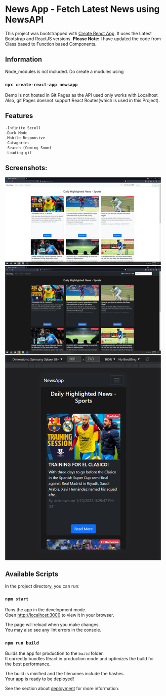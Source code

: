 # News App - Fetch Latest News using NewsAPI

This project was bootstrapped with [Create React App](https://github.com/facebook/create-react-app).
It uses the Latest Bootstrap and ReactJS versions.
<b>Please Note:</b> I have updated the code from Class based to Function based Components.

##  Information

Node_modules is not included. Do create a modules using
### `npx create-react-app newsapp`

Demo is not hosted in Git Pages as the API used only works with Localhost
Also, git Pages doesnot support React Routes(which is used in this Project).

## Features
    -Infinite Scroll
    -Dark Mode
    -Mobile Responsive
    -Catagories
    -Search (Coming Soon)
    -Loading gif

## Screenshots:
![alt text](https://github.com/akarshshri/ReactJs-NewsApp/blob/main/src/Screenshots/1.png)
![alt text](https://github.com/akarshshri/ReactJs-NewsApp/blob/main/src/Screenshots/2.png)
![alt text](https://github.com/akarshshri/ReactJs-NewsApp/blob/main/src/Screenshots/3.png)

## Available Scripts

In the project directory, you can run:

### `npm start`

Runs the app in the development mode.\
Open [http://localhost:3000](http://localhost:3000) to view it in your browser.

The page will reload when you make changes.\
You may also see any lint errors in the console.

### `npm run build`

Builds the app for production to the `build` folder.\
It correctly bundles React in production mode and optimizes the build for the best performance.

The build is minified and the filenames include the hashes.\
Your app is ready to be deployed!

See the section about [deployment](https://facebook.github.io/create-react-app/docs/deployment) for more information.
